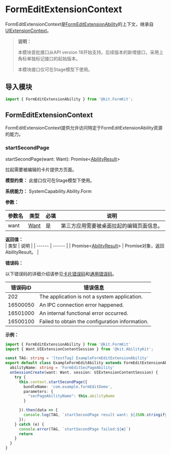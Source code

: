 # FormEditExtensionContext

FormEditExtensionContext是[FormEditExtensionAbility](./js-apis-app-form-formEditExtensionAbility.md)的上下文，继承自[UIExtensionContext](../apis-ability-kit/js-apis-inner-application-uiExtensionContext.md)。

> **说明：**
>
> 本模块首批接口从API version 18开始支持。后续版本的新增接口，采用上角标单独标记接口的起始版本。
>
> 本模块接口仅可在Stage模型下使用。

## 导入模块
```ts
import { FormEditExtensionAbility } from '@kit.FormKit';
```
## FormEditExtensionContext
FormEditExtensionContext提供允许访问特定于FormEditExtensionAbility资源的能力。

### startSecondPage

startSecondPage(want: Want): Promise<[AbilityResult](../apis-ability-kit/js-apis-inner-ability-abilityResult.md)>

拉起需要被编辑的卡片提供方页面。

**模型约束：** 此接口仅可在Stage模型下使用。

**系统能力：** SystemCapability.Ability.Form

**参数：**

  | 参数名 | 类型    | 必填 | 说明                                   |
  | ------ | ------ | ---- | ------------------------------------- |
  | want  |  [Want](../apis-ability-kit/js-apis-app-ability-want.md)  | 是   | 第三方应用需要被桌面拉起的编辑页面信息。|

**返回值：**  
  | 类型 | 说明    | 
  | ------ | ------ |
  | Promise<[AbilityResult](../apis-ability-kit/js-apis-inner-ability-abilityResult.md)>  |  Promise对象，返回AbilityResult。  | 

**错误码：**

以下错误码的详细介绍请参见[卡片错误码](errorcode-form.md)和[通用错误码](../errorcode-universal.md)。

| 错误码ID | 错误信息                                                     |
| -------- | ------------------------------------------------------------ |
| 202      | The application is not a system application.                 |
| 16500050 | An IPC connection error happened.                            |
| 16501000 | An internal functional error occurred.                       |
| 16500100 | Failed to obtain the configuration information.                        |

**示例：**

```ts
import { FormEditExtensionAbility } from '@kit.FormKit'
import { Want,UIExtensionContentSession } from '@kit.AbilityKit';

const TAG: string = '[testTag] ExampleFormEditExtensionAbility'
export default class ExampleFormEditAbility extends FormEditExtensionAbility {
  abilityName: string = 'FormEditSecPageAbility'
  onSessionCreate(want: Want, session: UIExtensionContentSession) {
    try {
      this.context.startSecondPage({
        bundleName: 'com.example.formEditDemo',
        parameters: {
          "secPageAbilityName": this.abilityName
        }

      }).then(data => {
        console.log(TAG, `startSecondPage result want: ${JSON.stringify(data)}`)
      });
    } catch (e) {
      console.error(TAG, `startSecondPage failed:${e}`)
      return
    }
  }
}

```